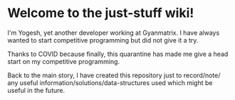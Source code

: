 # Welcome to the just-stuff wiki!

I'm Yogesh, yet another developer working at Gyanmatrix. I have always wanted to start competitive programming but did not give it a try. 

Thanks to COVID because finally, this quarantine has made me give a head start on my competitive programming. 

Back to the main story, I have created this repository just to record/note/ any useful information/solutions/data-structures used which might be useful in the future.

